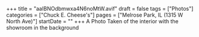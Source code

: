 +++
title = "aaIBNOdbmwxa4N6noMtW.avif"
draft = false
tags = ["Photos"]
categories = ["Chuck E. Cheese's"]
pages = ["Melrose Park, IL (1315 W North Ave)"]
startDate = ""
+++
A Photo Taken of the interior with the showroom in the background
